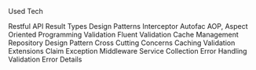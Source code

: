 Used Tech

Restful API
Result Types
Design Patterns
Interceptor
Autofac
AOP, Aspect Oriented Programming
Validation
Fluent Validation
Cache Management
Repository Design Pattern
Cross Cutting Concerns
Caching
Validation
Extensions
Claim
Exception Middleware
Service Collection
Error Handling
Validation Error Details
